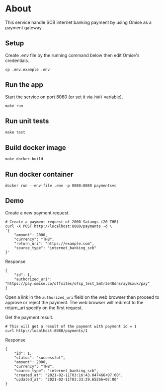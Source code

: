 # About
This service handle SCB internet banking payment by using Omise as a payment gateway.

## Setup
Create .env file by the running command below then edit Omise's credentials.
```
cp .env.example .env
```

## Run the app
Start the service on port 8080 (or set it via ```PORT``` variable).
```
make run
```

## Run unit tests
```
make test
```

## Build docker image
```
make docker-build
```

## Run docker container
```
docker run --env-file .env -p 8080:8080 paymentsvc
```

## Demo
Create a new payment request.
```
# Create a payment request of 2000 Satangs (20 THB)
curl -X POST http://localhost:8080/payments -d \
'{
    "amount": 2000,
    "currency": "THB",
    "return_uri": "https://example.com",
    "source_type": "internet_banking_scb"
}'
```
Response
```
{
    "id": 1,
    "authorized_uri": "https://pay.omise.co/offsites/ofsp_test_5mtr3e40dnsray0sxuk/pay"
}
```

Open a link in the ```authorized_uri``` field on the web browser then proceed to approve or reject the payment. The web browser will redirect to the return_uri specify on the first request.

Get the payment result.
```
# This will get a result of the payment with payment id = 1
curl http://localhost:8080/payments/1
```
Response
```
{
    "id": 1,
    "status": "successful",
    "amount": 2000,
    "currency": "THB",
    "source_type": "internet_banking_scb",
    "created_at": "2021-02-11T03:16:43.047466+07:00",
    "updated_at": "2021-02-11T03:33:29.65266+07:00"
}
```
